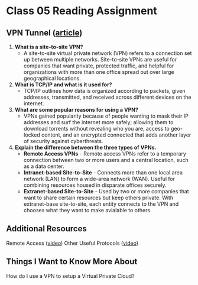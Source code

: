 # Class 05 Reading Assignment

## VPN Tunnel ([article](https://www.fortinet.com/fr/resources/cyberglossary/what-is-site-to-site-vpn))

1. **What is a site-to-site VPN?**
   - A site-to-site virtual private network (VPN) refers to a connection set up between multiple networks. Site-to-site VPNs are useful for companies that want private, protected traffic, and helpful for organizations with more than one office spread out over large geographical locations.
2. **What is TCP/IP and what is it used for?**
   - TCP/IP outlines how data is organized according to packets, given addresses, transmitted, and received across different devices on the internet.
3. **What are some popular reasons for using a VPN?**
   - VPNs gained popularity because of people wanting to mask their IP addresses and surf the internet more safely; allowing them to download torrents without revealing who you are, access to geo-locked content, and an encrypted connected that adds another layer of security against cyberthreats.
4. **Explain the difference between the three types of VPNs.**
   - **Remote Access VPNs** - Remote access VPNs refer to a temporary connection between two or more users and a central location, such as a data center.
   - **Intranet-based Site-to-Site** - Connects more than one local area network (LAN) to form a wide-area network (WAN). Useful for combining resources housed in disparate offices securely.
   - **Extranet-based Site-to-Site** - Used by two or more companies that want to share certain resources but keep others private. With extranet-base site-to-site, each entity connects to the VPN and chooses what they want to make avialable to others.

## Additional Resources

Remote Access ([video](https://www.professormesser.com/network-plus/n10-008/n10-008-video/remote-access-n10-008/))
Other Useful Protocols ([video](https://www.professormesser.com/network-plus/n10-008/n10-008-video/other-useful-protocols-n10-008/))

## Things I Want to Know More About

How do I use a VPN to setup a Virtual Private Cloud?

